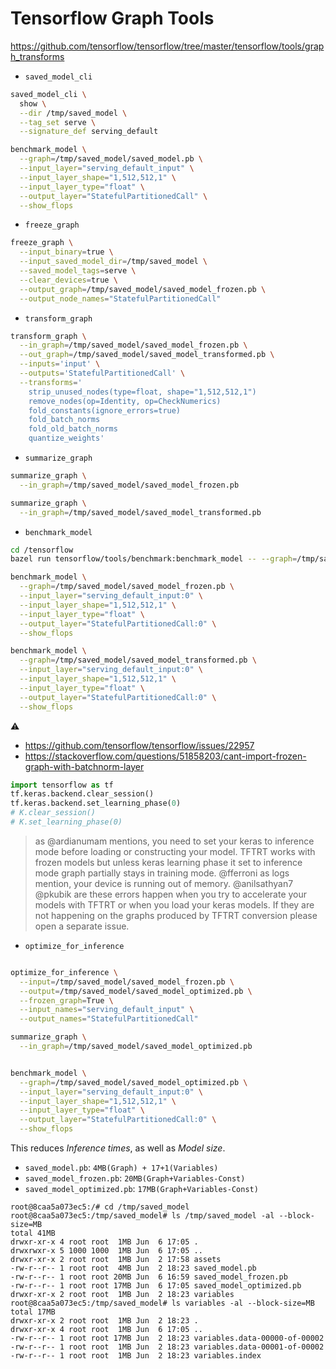 # Tensorflow Graph Tools

<https://github.com/tensorflow/tensorflow/tree/master/tensorflow/tools/graph_transforms>

* `saved_model_cli`
```sh
saved_model_cli \
  show \
  --dir /tmp/saved_model \
  --tag_set serve \
  --signature_def serving_default

benchmark_model \
  --graph=/tmp/saved_model/saved_model.pb \
  --input_layer="serving_default_input" \
  --input_layer_shape="1,512,512,1" \
  --input_layer_type="float" \
  --output_layer="StatefulPartitionedCall" \
  --show_flops

```


* `freeze_graph`

```sh
freeze_graph \
  --input_binary=true \
  --input_saved_model_dir=/tmp/saved_model \
  --saved_model_tags=serve \
  --clear_devices=true \
  --output_graph=/tmp/saved_model/saved_model_frozen.pb \
  --output_node_names="StatefulPartitionedCall"

```

* `transform_graph`

```sh
transform_graph \
  --in_graph=/tmp/saved_model/saved_model_frozen.pb \
  --out_graph=/tmp/saved_model/saved_model_transformed.pb \
  --inputs='input' \
  --outputs='StatefulPartitionedCall' \
  --transforms='
    strip_unused_nodes(type=float, shape="1,512,512,1")
    remove_nodes(op=Identity, op=CheckNumerics)
    fold_constants(ignore_errors=true)
    fold_batch_norms
    fold_old_batch_norms
    quantize_weights'
```

* `summarize_graph`
```sh
summarize_graph \
  --in_graph=/tmp/saved_model/saved_model_frozen.pb

summarize_graph \
  --in_graph=/tmp/saved_model/saved_model_transformed.pb
```

* `benchmark_model`
```sh
cd /tensorflow
bazel run tensorflow/tools/benchmark:benchmark_model -- --graph=/tmp/saved_model/saved_model_frozen.pb --show_flops --input_layer=serving_default_input --input_layer_type=float --input_layer_shape=-1,512,512,1 --output_layer=StatefulPartitionedCall

benchmark_model \
  --graph=/tmp/saved_model/saved_model_frozen.pb \
  --input_layer="serving_default_input:0" \
  --input_layer_shape="1,512,512,1" \
  --input_layer_type="float" \
  --output_layer="StatefulPartitionedCall:0" \
  --show_flops

benchmark_model \
  --graph=/tmp/saved_model/saved_model_transformed.pb \
  --input_layer="serving_default_input:0" \
  --input_layer_shape="1,512,512,1" \
  --input_layer_type="float" \
  --output_layer="StatefulPartitionedCall:0" \
  --show_flops
```



:warning: 
* <https://github.com/tensorflow/tensorflow/issues/22957>
* <https://stackoverflow.com/questions/51858203/cant-import-frozen-graph-with-batchnorm-layer>
```py
import tensorflow as tf
tf.keras.backend.clear_session()
tf.keras.backend.set_learning_phase(0)
# K.clear_session()
# K.set_learning_phase(0)
```
> as @ardianumam mentions, you need to set your keras to inference mode before loading or constructing your model. TFTRT works with frozen models but unless keras learning phase it set to inference mode graph partially stays in training mode. @fferroni as logs mention, your device is running out of memory. @anilsathyan7 @pkubik are these errors happen when you try to accelerate your models with TFTRT or when you load your keras models. If they are not happening on the graphs produced by TFTRT conversion please open a separate issue.

* `optimize_for_inference`
```sh

optimize_for_inference \
  --input=/tmp/saved_model/saved_model_frozen.pb \
  --output=/tmp/saved_model/saved_model_optimized.pb \
  --frozen_graph=True \
  --input_names="serving_default_input" \
  --output_names="StatefulPartitionedCall"

summarize_graph \
  --in_graph=/tmp/saved_model/saved_model_optimized.pb


benchmark_model \
  --graph=/tmp/saved_model/saved_model_optimized.pb \
  --input_layer="serving_default_input:0" \
  --input_layer_shape="1,512,512,1" \
  --input_layer_type="float" \
  --output_layer="StatefulPartitionedCall:0" \
  --show_flops
```


This reduces *Inference times*, as well as *Model size*.

* `saved_model.pb`: `4MB(Graph) + 17+1(Variables)`
* `saved_model_frozen.pb`: `20MB(Graph+Variables-Const)`
* `saved_model_optimized.pb`: `17MB(Graph+Variables-Const)`


```ascii
root@8caa5a073ec5:/# cd /tmp/saved_model
root@8caa5a073ec5:/tmp/saved_model# ls /tmp/saved_model -al --block-size=MB
total 41MB
drwxr-xr-x 4 root root  1MB Jun  6 17:05 .
drwxrwxr-x 5 1000 1000  1MB Jun  6 17:05 ..
drwxr-xr-x 2 root root  1MB Jun  2 17:58 assets
-rw-r--r-- 1 root root  4MB Jun  2 18:23 saved_model.pb
-rw-r--r-- 1 root root 20MB Jun  6 16:59 saved_model_frozen.pb
-rw-r--r-- 1 root root 17MB Jun  6 17:05 saved_model_optimized.pb
drwxr-xr-x 2 root root  1MB Jun  2 18:23 variables
root@8caa5a073ec5:/tmp/saved_model# ls variables -al --block-size=MB
total 17MB
drwxr-xr-x 2 root root  1MB Jun  2 18:23 .
drwxr-xr-x 4 root root  1MB Jun  6 17:05 ..
-rw-r--r-- 1 root root 17MB Jun  2 18:23 variables.data-00000-of-00002
-rw-r--r-- 1 root root  1MB Jun  2 18:23 variables.data-00001-of-00002
-rw-r--r-- 1 root root  1MB Jun  2 18:23 variables.index
```
